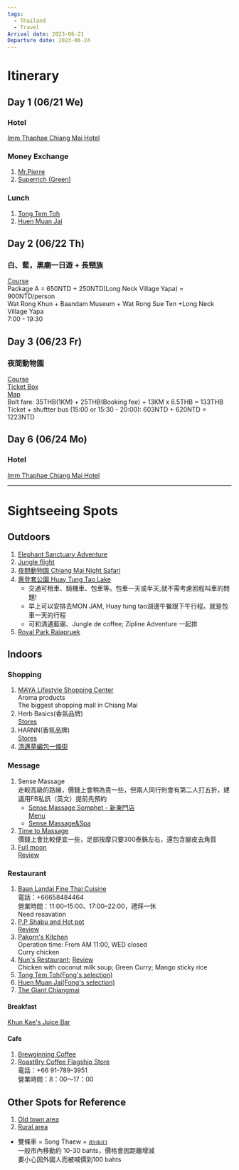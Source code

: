 ```yaml
---
tags:
  - Thailand
  - Travel
Arrival date: 2023-06-21
Departure date: 2023-06-24
---
```

# Itinerary
## Day 1 (06/21 We)
### Hotel
[Imm Thaphae Chiang Mai Hotel](https://goo.gl/maps/aTVECvinTFod3x769)
### Money Exchange
1. [Mr.Pierre](https://goo.gl/maps/bmF7X8Ghf5XB2PBc8)
2. [Superrich (Green)](https://goo.gl/maps/aWufdJwJEYxi3KzHA)
### Lunch
1. [Tong Tem Toh](https://goo.gl/maps/xfsA8aV6MESz6XBb7)
2. [Huen Muan Jai](https://goo.gl/maps/ys4SeUgDs6yRaPRy6)
## Day 2 (06/22 Th)
### 白、藍，黑廟一日遊 + 長頸族
[Course](https://hanchiangmai.rezio.shop/th/product/CHIANGRAI)  
Package A = 650NTD + 250NTD(Long Neck Village Yapa) = 900NTD/person  
Wat Rong Khun + Baandam Museum + Wat Rong Sue Ten +Long Neck Village Yapa  
7:00 - 19:30  
## Day 3 (06/23 Fr)
### 夜間動物園
[Course](https://www.kkday.com/zh-tw/product/20563-chiang-mai-night-safari-ticket-thailand?qs=%E5%A4%9C%E9%96%93%E5%8B%95)  
[Ticket Box](https://goo.gl/maps/FrFguKuevCdLjU1T7)  
[Map](https://maps.app.goo.gl/VEKi9UEhGV8sLQB3A)  
Bolt fare: 35THB(1KM) + 25THB(Booking fee) + 13KM x 6.5THB = 133THB  
Ticket + shuftter bus (15:00 or 15:30 - 20:00): 603NTD + 620NTD = 1223NTD  

## Day 6 (06/24 Mo)
### Hotel
[Imm Thaphae Chiang Mai Hotel](https://goo.gl/maps/aTVECvinTFod3x769)

---

# Sightseeing Spots
## Outdoors
1. [Elephant Sanctuary Adventure](https://tinyurl.com/2qlnhc9m) 
2. [Jungle flight](https://www.klook.com/zh-TW/activity/3475-jungle-flight-zipline-adventure-chiang-mai/)
3. [夜間動物園 Chiang Mai Night Safari](https://maps.app.goo.gl/VEKi9UEhGV8sLQB3A)
4. [惠登套公園 Huay Tung Tao Lake](https://chiangmaijourney.com/huay-tung-tao-lake/)  
   - 交通可租車、騎機車、包車等。包車一天或半天,就不需考慮回程叫車的問題!  
   - 早上可以安排去MON JAM, Huay tung tao湖邊午餐跟下午行程。就是包車一天的行程  
   - 可和清邁藍廟、Jungle de coffee; Zipline Adventure 一起排
5. [Royal Park Rajapruek](https://goo.gl/maps/YjEwVy7g9pVKoy5f6)

## Indoors
### Shopping
1. [MAYA Lifestyle Shopping Center](https://goo.gl/maps/LGbga2QKDgJw6Qfc9)  
Aroma products  
The biggest shopping mall in Chiang Mai  
2. Herb Basics(香氛品牌)  
[Stores](https://www.herbbasicschiangmai.com/contact.php?store_id=18)
3. HARNN(香氛品牌)  
[Stores](https://www.harnn.com/page/our-stores/)
4. [清邁草編包一條街](https://maps.app.goo.gl/WyDZ72qLH5SzbmVm6)

### Message 
1. Sense Massage  
走較高級的路線，價錢上會稍為貴一些，但兩人同行則會有第二人打五折，建議用FB私訊（英文）提前先預約
   - [Sense Massage Somphet - 新東門店](https://goo.gl/maps/yATs46FDEijBsLL29)  
[Menu](https://media-cdn.tripadvisor.com/media/photo-s/0d/7c/02/44/photo0jpg.jpg)
   - [Sense Massage&Spa](https://goo.gl/maps/CA9v5J2Z6X2G4h7s5)  
2. [Time to Massage](https://goo.gl/maps/HeJa9rv2suyp31Kw5)  
價錢上會比較便宜一些，足部按摩只要300泰銖左右，還包含腳皮去角質  
3. [Full moon](https://goo.gl/maps/bDPiDdDo74UiuWWW7)  
[Review](https://tinyurl.com/2cej99oj)

### Restaurant
1.  [Baan Landai Fine Thai Cuisine](https://maps.app.goo.gl/rWWUZsVj111eRKde7)  
電話：+66658484464  
營業時間：11:00–15:00、17:00–22:00，禮拜一休  
Need resavation
2. [P.P Shabu and Hot pot](https://maps.app.goo.gl/5TG6PL9kRrHy8t6n6)  
[Review](https://www.tripadvisor.com/Restaurant_Review-g293917-d10318318-Reviews-P_P_Shabu_Hot_Pot-Chiang_Mai.html)
3. [Pakorn's Kitchen](https://goo.gl/maps/Q1V4Zyo7sYh34D8z7)  
Operation time: From AM 11:00, WED closed  
Curry chicken
4. [Nun's Restaurant](https://goo.gl/maps/xjmUTeo2Ad1G761g9); [Review](https://tinyurl.com/25w7c9fq)  
Chicken with coconut milk soup; Green Curry; Mango sticky rice
5. [Tong Tem Toh(Fong's selection)](https://goo.gl/maps/xfsA8aV6MESz6XBb7)
6. [Huen Muan Jai(Fong's selection)](https://goo.gl/maps/ys4SeUgDs6yRaPRy6)
7. [The Giant Chiangmai](https://goo.gl/maps/qV2wvXjNV14LSYpf7)  

#### Breakfast 
[Khun Kae's Juice Bar](https://goo.gl/maps/bCNdpanzaqqDhHxJA)

#### Cafe
1. [Brewginning Coffee](https://maps.app.goo.gl/MVofBNzUb6XsXNZEA)
2.  [Roast8ry Coffee Flagship Store](https://maps.app.goo.gl/77oHFCDAUSX2ty45A)  
電話：+66 91-789-3951  
營業時間：8：00～17：00  

## Other Spots for Reference
1. [Old town area](https://tinyurl.com/28ebe84f)
2. [Rural area](https://tinyurl.com/2bmxg6jw)
- 雙條車 = Song Thaew = [สองแถว](https://forvo.com/search/%E0%B8%AA%E0%B8%AD%E0%B8%87%E0%B9%81%E0%B8%96%E0%B8%A7/)  
一般市內移動約 10-30 bahts，價格會因距離增減  
要小心因外國人而被喊價到100 bahts